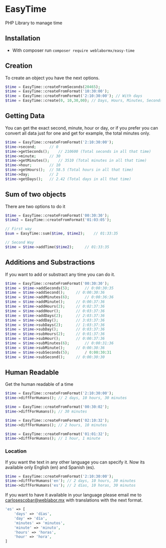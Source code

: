 # EasyTime
PHP Library to manage time

## Installation
- With composer run `composer require weblabormx/easy-time` 

## Creation
To create an object you have the next options.
```php
$time = EasyTime::createFromSeconds(20465);
$time = EasyTime::createFromFormat('10:30:00');
$time = EasyTime::createFromFormat('2:10:30:00'); // With days
$time = EasyTime::create(0, 10,30,00); // Days, Hours, Minutes, Seconds
```

## Getting Data
You can get the exact second, minute, hour or day, or if you prefer you can convert all data just for one and get for example, the total minutes only.
```php
$time = EasyTime::createFromFormat('2:10:30:00');
$time->second; 		// 0
$time->getSeconds(); 	// 210600 (Total seconds in all that time)
$time->minute; 		// 30
$time->getMinutes(); 	// 3510 (Total minutes in all that time)
$time->hour; 		// 10
$time->getHours(); 	// 58.5 (Total hours in all that time)
$time->day; 		// 2
$time->getDays(); 	// 2.42 (Total days in all that time)
```

## Sum of two objects
There are two options to do it
```php
$time = EasyTime::createFromFormat('00:30:30');
$time2 = EasyTime::createFromFormat('01:03:05');

// First way
$sum = EasyTime::sum($time, $time2);	// 01:33:35

// Second Way
$time = $time->addTime($time2); 	// 01:33:35
```

## Additions and Substractions
If you want to add or substract any time you can do it.
```php
$time = EasyTime::createFromFormat('00:30:30');
$time = $time->addSeconds(5);		// 0:00:30:35
$time = $time->addSecond();		// 0:00:30:36
$time = $time->addMinutes(6);		// 0:00:36:36
$time = $time->addMinute();		// 0:00:37:36
$time = $time->addHours(2);		// 0:02:37:36
$time = $time->addHour(); 		// 0:03:37:36
$time = $time->addDays(2);		// 2:03:37:36
$time = $time->addDay();		// 3:03:37:36
$time = $time->subDays(2);		// 1:03:37:36
$time = $time->subDay();		// 0:03:37:36
$time = $time->subHours(2);		// 0:01:37:36
$time = $time->subHour();		// 0:00:37:36
$time = $time->subMinutes(6);		// 0:00:31:36
$time = $time->subMinute();		// 0:00:30:36
$time = $time->subSeconds(5);		/ 0:00:30:31
$time = $time->subSecond();		// 0:00:30:30
```

## Human Readable
Get the human readable of a time
```php
$time = EasyTime::createFromFormat('2:10:30:00');
$time->diffForHumans(); // 2 days, 10 hours, 30 minutes

$time = EasyTime::createFromFormat('00:30:02');
$time->diffForHumans(); // 30 minutes

$time = EasyTime::createFromFormat('02:10:32');
$time->diffForHumans(); // 2 hours, 10 minutes

$time = EasyTime::createFromFormat('01:01:32');
$time->diffForHumans(); // 1 hour, 1 minute
```

### Location
If you want the text in any other language you can specify it. Now its available only English (en) and Spanish (es).
```php
$time = EasyTime::createFromFormat('2:10:30:00');
$time->diffForHumans('en'); // 2 days, 10 hours, 30 minutes
$time->diffForHumans('es'); // 2 días, 10 horas, 30 minutos
```
If you want to have it available in your language please email me to carlosescobar@weblabor.mx with translations with the next format.
```php
'es' => [
    'days' => 'días',
    'day' => 'día',
    'minutes' => 'minutos',
    'minute' => 'minuto',
    'hours' => 'horas',
    'hour' => 'hora',
]
```